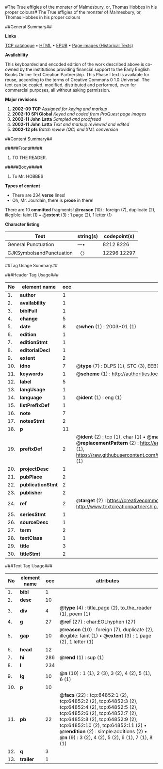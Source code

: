 #The True effigies of the monster of Malmesbury, or, Thomas Hobbes in his proper colours#
The True effigies of the monster of Malmesbury, or, Thomas Hobbes in his proper colours

##General Summary##

**Links**

[TCP catalogue](http://www.ota.ox.ac.uk/tcp/)  • 
[HTML](http://tei.it.ox.ac.uk/tcp/Texts-HTML/free/A63/A63515.html)  • 
[EPUB](http://tei.it.ox.ac.uk/tcp/Texts-EPUB/free/A63/A63515.epub) • 
[Page images (Historical Texts)](https://data.historicaltexts.jisc.ac.uk/view?pubId=eebo-12635133e&pageId=eebo-12635133e-64852-1)

**Availability**

This keyboarded and encoded edition of the
	       work described above is co-owned by the institutions
	       providing financial support to the Early English Books
	       Online Text Creation Partnership. This Phase I text is
	       available for reuse, according to the terms of Creative
	       Commons 0 1.0 Universal. The text can be copied,
	       modified, distributed and performed, even for
	       commercial purposes, all without asking permission.

**Major revisions**

1. __2002-09__ __TCP__ *Assigned for keying and markup*
1. __2002-10__ __SPi Global__ *Keyed and coded from ProQuest page images*
1. __2002-11__ __John Latta__ *Sampled and proofread*
1. __2002-11__ __John Latta__ *Text and markup reviewed and edited*
1. __2002-12__ __pfs__ *Batch review (QC) and XML conversion*

##Content Summary##

#####Front#####

1. TO THE READER.

#####Body#####

1. To Mr. HOBBES

**Types of content**

  * There are 234 **verse** lines!
  * Oh, Mr. Jourdain, there is **prose** in there!

There are 10 **ommitted** fragments! 
 @__reason__ (10) : foreign (7), duplicate (2), illegible: faint (1)  •  @__extent__ (3) : 1 page (2), 1 letter (1)

**Character listing**


|Text|string(s)|codepoint(s)|
|---|---|---|
|General Punctuation|—•|8212 8226|
|CJKSymbolsandPunctuation|〈〉|12296 12297|

##Tag Usage Summary##

###Header Tag Usage###

|No|element name|occ|attributes|
|---|---|---|---|
|1.|__author__|1||
|2.|__availability__|1||
|3.|__biblFull__|1||
|4.|__change__|5||
|5.|__date__|8| @__when__ (1) : 2003-01 (1)|
|6.|__edition__|1||
|7.|__editionStmt__|1||
|8.|__editorialDecl__|1||
|9.|__extent__|2||
|10.|__idno__|7| @__type__ (7) : DLPS (1), STC (3), EEBO-CITATION (1), OCLC (1), VID (1)|
|11.|__keywords__|1| @__scheme__ (1) : http://authorities.loc.gov/ (1)|
|12.|__label__|5||
|13.|__langUsage__|1||
|14.|__language__|1| @__ident__ (1) : eng (1)|
|15.|__listPrefixDef__|1||
|16.|__note__|7||
|17.|__notesStmt__|2||
|18.|__p__|11||
|19.|__prefixDef__|2| @__ident__ (2) : tcp (1), char (1)  •  @__matchPattern__ (2) : ([0-9\-]+):([0-9IVX]+) (1), (.+) (1)  •  @__replacementPattern__ (2) : http://eebo.chadwyck.com/downloadtiff?vid=$1&page=$2 (1), https://raw.githubusercontent.com/textcreationpartnership/Texts/master/tcpchars.xml#$1 (1)|
|20.|__projectDesc__|1||
|21.|__pubPlace__|2||
|22.|__publicationStmt__|2||
|23.|__publisher__|2||
|24.|__ref__|2| @__target__ (2) : https://creativecommons.org/publicdomain/zero/1.0/ (1), http://www.textcreationpartnership.org/docs/. (1)|
|25.|__seriesStmt__|1||
|26.|__sourceDesc__|1||
|27.|__term__|2||
|28.|__textClass__|1||
|29.|__title__|3||
|30.|__titleStmt__|2||


###Text Tag Usage###

|No|element name|occ|attributes|
|---|---|---|---|
|1.|__bibl__|1||
|2.|__desc__|10||
|3.|__div__|4| @__type__ (4) : title_page (2), to_the_reader (1), poem (1)|
|4.|__g__|27| @__ref__ (27) : char:EOLhyphen (27)|
|5.|__gap__|10| @__reason__ (10) : foreign (7), duplicate (2), illegible: faint (1)  •  @__extent__ (3) : 1 page (2), 1 letter (1)|
|6.|__head__|12||
|7.|__hi__|286| @__rend__ (1) : sup (1)|
|8.|__l__|234||
|9.|__lg__|10| @__n__ (10) : 1 (1), 2 (3), 3 (2), 4 (2), 5 (1), 6 (1)|
|10.|__p__|10||
|11.|__pb__|22| @__facs__ (22) : tcp:64852:1 (2), tcp:64852:2 (2), tcp:64852:3 (2), tcp:64852:4 (2), tcp:64852:5 (2), tcp:64852:6 (2), tcp:64852:7 (2), tcp:64852:8 (2), tcp:64852:9 (2), tcp:64852:10 (2), tcp:64852:11 (2)  •  @__rendition__ (2) : simple:additions (2)  •  @__n__ (9) : 3 (2), 4 (2), 5 (2), 6 (1), 7 (1), 8 (1)|
|12.|__q__|3||
|13.|__trailer__|1||
